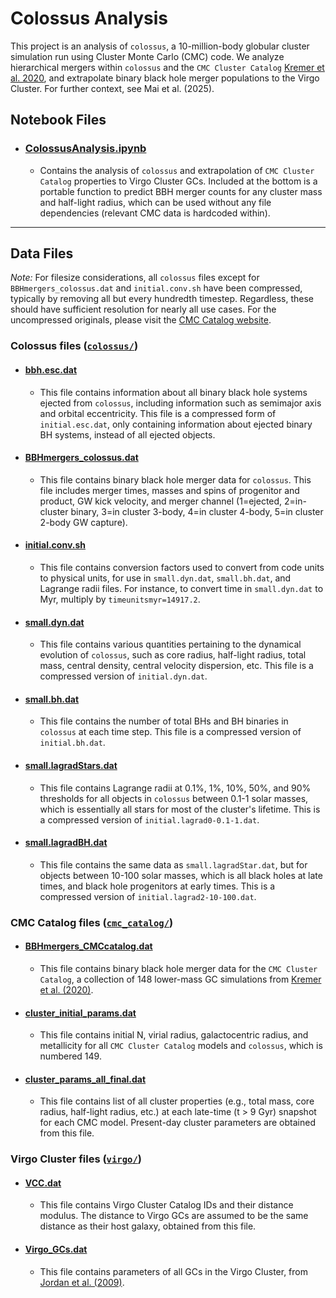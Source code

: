 # Colossus Analysis

This project is an analysis of `colossus`, a 10-million-body globular cluster simulation run using Cluster Monte Carlo (CMC) code. We analyze hierarchical mergers within `colossus` and the `CMC Cluster Catalog` [Kremer et al. 2020](https://ui.adsabs.harvard.edu/abs/2020ApJS..247...48K%2F/abstract), and extrapolate binary black hole merger populations to the Virgo Cluster. For further context, see Mai et al. (2025).

## Notebook Files

- ### [ColossusAnalysis.ipynb](ColossusAnalysis.ipynb)

    - Contains the analysis of `colossus` and extrapolation of `CMC Cluster Catalog` properties to Virgo Cluster GCs. Included at the bottom is a portable function to predict BBH merger counts for any cluster mass and half-light radius, which can be used without any file dependencies (relevant CMC data is hardcoded within).

---

## Data Files

*Note:* For filesize considerations, all `colossus` files except for `BBHmergers_colossus.dat` and `initial.conv.sh` have been compressed, typically by removing all but every hundredth timestep. Regardless, these should have sufficient resolution for nearly all use cases. For the uncompressed originals, please visit the [CMC Catalog website](https://cmc.ciera.northwestern.edu/).

### Colossus files ([`colossus/`](colossus/))

- #### [bbh.esc.dat](colossus/bbh.esc.dat)

    - This file contains information about all binary black hole systems ejected from `colossus`, including information such as semimajor axis and orbital eccentricity. This file is a compressed form of `initial.esc.dat`, only containing information about ejected binary BH systems, instead of all ejected objects.

- #### [BBHmergers_colossus.dat](colossus/BBHmergers_colossus.dat)

    - This file contains binary black hole merger data for `colossus`. This file includes merger times, masses and spins of progenitor and product, GW kick velocity, and merger channel (1=ejected, 2=in-cluster binary, 3=in cluster 3-body, 4=in cluster 4-body, 5=in cluster 2-body GW capture).

- #### [initial.conv.sh](colossus/initial.conv.sh)

    - This file contains conversion factors used to convert from code units to physical units, for use in `small.dyn.dat`, `small.bh.dat`, and Lagrange radii files. For instance, to convert time in `small.dyn.dat` to Myr, multiply by `timeunitsmyr=14917.2`.

- #### [small.dyn.dat](colossus/small.dyn.dat)

    - This file contains various quantities pertaining to the dynamical evolution of `colossus`, such as core radius, half-light radius, total mass, central density, central velocity dispersion, etc. This file is a compressed version of `initial.dyn.dat`.

- #### [small.bh.dat](colossus/small.bh.dat)

    - This file contains the number of total BHs and BH binaries in `colossus` at each time step. This file is a compressed version of `initial.bh.dat`.

- #### [small.lagradStars.dat](colossus/small.lagradStars.dat)

    - This file contains Lagrange radii at 0.1%, 1%, 10%, 50%, and 90% thresholds for all objects in `colossus` between 0.1-1 solar masses, which is essentially all stars for most of the cluster's lifetime. This is a compressed version of `initial.lagrad0-0.1-1.dat`.

- #### [small.lagradBH.dat](colossus/small.lagradBH.dat)

    - This file contains the same data as `small.lagradStar.dat`, but for objects between 10-100 solar masses, which is all black holes at late times, and black hole progenitors at early times. This is a compressed version of `initial.lagrad2-10-100.dat`.



### CMC Catalog files ([`cmc_catalog/`](cmc_catalog/))

- #### [BBHmergers_CMCcatalog.dat](cmc_catalog/BBHmergers_CMCcatalog.dat)

    - This file contains binary black hole merger data for the `CMC Cluster Catalog`, a collection of 148 lower-mass GC simulations from [Kremer et al. (2020)](https://ui.adsabs.harvard.edu/abs/2020ApJS..247...48K%2F/abstract).

- #### [cluster_initial_params.dat](cmc_catalog/cluster_initial_params.dat)

    - This file contains initial N, virial radius, galactocentric radius, and metallicity for all `CMC Cluster Catalog` models and `colossus`, which is numbered 149.

- #### [cluster_params_all_final.dat](cmc_catalog/cluster_params_all_final.dat)

    - This file contains list of all cluster properties (e.g., total mass, core radius, half-light radius, etc.) at each late-time (t > 9 Gyr) snapshot for each CMC model. Present-day cluster parameters are obtained from this file.


### Virgo Cluster files ([`virgo/`](virgo/))

- #### [VCC.dat](virgo/VCC.dat)

    - This file contains Virgo Cluster Catalog IDs and their distance modulus. The distance to Virgo GCs are assumed to be the same distance as their host galaxy, obtained from this file.

- #### [Virgo_GCs.dat](virgo/Virgo_GCs.dat)

    - This file contains parameters of all GCs in the Virgo Cluster, from [Jordan et al. (2009)](https://ui.adsabs.harvard.edu/abs/2009ApJS..180...54J/abstract).
